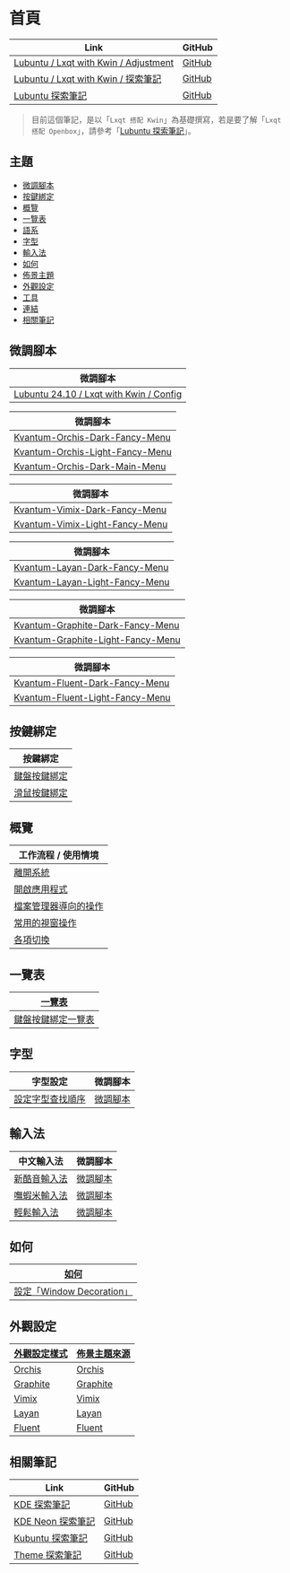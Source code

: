 

# 首頁

| Link | GitHub |
| ---- | ------ |
| [Lubuntu / Lxqt with Kwin / Adjustment](https://samwhelp.github.io/lubuntu-lxqt-with-kwin-adjustment/) | [GitHub](https://github.com/samwhelp/lubuntu-lxqt-with-kwin-adjustment) |
| [Lubuntu / Lxqt with Kwin / 探索筆記](https://samwhelp.github.io/note-about-lubuntu-lxqt-with-kwin/) | [GitHub](https://github.com/samwhelp/note-about-lubuntu-lxqt-with-kwin) |
| [Lubuntu 探索筆記](https://samwhelp.github.io/note-about-lubuntu/) | [GitHub](https://github.com/samwhelp/note-about-lubuntu) |


> 目前這個筆記，是以「`Lxqt 搭配 Kwin`」為基礎撰寫，若是要了解「`Lxqt 搭配 Openbox`」，請參考「[Lubuntu 探索筆記](https://samwhelp.github.io/note-about-lubuntu/)」。




## 主題

* [微調腳本](#微調腳本)
* [按鍵綁定](#按鍵綁定)
* [概覽](#概覽)
* [一覽表](#一覽表)
* [語系](read/subject/locale)
* [字型](#字型)
* [輸入法](#輸入法)
* [如何](#如何)
* [佈景主題](read/subject/theme)
* [外觀設定](#外觀設定)
* [工具](read/subject/tool)
* [連結](read/link)
* [相關筆記](#相關筆記)




## 微調腳本

| 微調腳本 |
| -------- |
| [Lubuntu 24.10 / Lxqt with Kwin / Config](https://github.com/samwhelp/lubuntu-lxqt-with-kwin-adjustment/tree/main/prototype/main/lxqt-config) |


| 微調腳本 |
| -------- |
| [Kvantum-Orchis-Dark-Fancy-Menu](https://github.com/samwhelp/lubuntu-lxqt-with-kwin-adjustment/tree/main/prototype/main/lxqt-config/Main) |
| [Kvantum-Orchis-Light-Fancy-Menu](https://github.com/samwhelp/lubuntu-lxqt-with-kwin-adjustment/tree/main/prototype/main/lxqt-config/Kvantum-Orchis-Light-Fancy-Menu) |
| [Kvantum-Orchis-Dark-Main-Menu](https://github.com/samwhelp/lubuntu-lxqt-with-kwin-adjustment/tree/main/prototype/main/lxqt-config/Kvantum-Orchis-Dark-Main-Menu) |


| 微調腳本 |
| -------- |
| [Kvantum-Vimix-Dark-Fancy-Menu](https://github.com/samwhelp/lubuntu-lxqt-with-kwin-adjustment/tree/main/prototype/main/lxqt-config/Kvantum-Vimix-Dark-Fancy-Menu) |
| [Kvantum-Vimix-Light-Fancy-Menu](https://github.com/samwhelp/lubuntu-lxqt-with-kwin-adjustment/tree/main/prototype/main/lxqt-config/Kvantum-Vimix-Light-Fancy-Menu) |


| 微調腳本 |
| -------- |
| [Kvantum-Layan-Dark-Fancy-Menu](https://github.com/samwhelp/lubuntu-lxqt-with-kwin-adjustment/tree/main/prototype/main/lxqt-config/Kvantum-Layan-Dark-Fancy-Menu) |
| [Kvantum-Layan-Light-Fancy-Menu](https://github.com/samwhelp/lubuntu-lxqt-with-kwin-adjustment/tree/main/prototype/main/lxqt-config/Kvantum-Layan-Light-Fancy-Menu) |


| 微調腳本 |
| -------- |
| [Kvantum-Graphite-Dark-Fancy-Menu](https://github.com/samwhelp/lubuntu-lxqt-with-kwin-adjustment/tree/main/prototype/main/lxqt-config/Kvantum-Graphite-Dark-Fancy-Menu) |
| [Kvantum-Graphite-Light-Fancy-Menu](https://github.com/samwhelp/lubuntu-lxqt-with-kwin-adjustment/tree/main/prototype/main/lxqt-config/Kvantum-Graphite-Light-Fancy-Menu) |


| 微調腳本 |
| -------- |
| [Kvantum-Fluent-Dark-Fancy-Menu](https://github.com/samwhelp/lubuntu-lxqt-with-kwin-adjustment/tree/main/prototype/main/lxqt-config/Kvantum-Fluent-Dark-Fancy-Menu) |
| [Kvantum-Fluent-Light-Fancy-Menu](https://github.com/samwhelp/lubuntu-lxqt-with-kwin-adjustment/tree/main/prototype/main/lxqt-config/Kvantum-Fluent-Light-Fancy-Menu) |




## 按鍵綁定

| 按鍵綁定 |
| ------- |
| [鍵盤按鍵綁定](https://samwhelp.github.io/note-about-lubuntu-lxqt-with-kwin/read/config/keybind.html) |
| [滑鼠按鍵綁定](https://samwhelp.github.io/note-about-lubuntu-lxqt-with-kwin/read/config/mousebind.html) |




## 概覽

| 工作流程 / 使用情境 |
| ----------------- |
| [離開系統](https://samwhelp.github.io/note-about-lubuntu-lxqt-with-kwin/read/guide/workflow/exit.html) |
| [開啟應用程式](https://samwhelp.github.io/note-about-lubuntu-lxqt-with-kwin/read/guide/workflow/launch-application.html) |
| [檔案管理器導向的操作](https://samwhelp.github.io/note-about-lubuntu-lxqt-with-kwin/read/guide/workflow/file-manager-oriented.html) |
| [常用的視窗操作](https://samwhelp.github.io/note-about-lubuntu-lxqt-with-kwin/read/guide/workflow/window-control.html) |
| [各項切換](https://samwhelp.github.io/note-about-lubuntu-lxqt-with-kwin/read/guide/workflow/switch.html) |




## 一覽表

| [一覽表](https://samwhelp.github.io/note-about-lubuntu-lxqt-with-kwin/read/cheatsheet.html) |
| ----- |
| [鍵盤按鍵綁定一覽表](https://samwhelp.github.io/note-about-lubuntu-lxqt-with-kwin/read/cheatsheet/keybind.html) |




## 字型

| 字型設定 | 微調腳本 |
| -------- | -------- |
| [設定字型查找順序](https://samwhelp.github.io/note-about-lubuntu-lxqt-with-kwin/read/subject/font/config/font-match-order.html) | [微調腳本](https://github.com/samwhelp/lubuntu-lxqt-with-kwin-adjustment/tree/main/prototype/main/font-config/font-match-order) |




## 輸入法

| 中文輸入法 | 微調腳本 |
| ---------- | -------- |
| [新酷音輸入法](https://samwhelp.github.io/note-about-lubuntu-lxqt-with-kwin/read/subject/input-method/fcitx5/module/fcitx5-chewing.html) | [微調腳本](https://github.com/samwhelp/lubuntu-lxqt-with-kwin-adjustment/tree/main/prototype/main/im-config/fcitx5/fcitx5-chewing) |
| [嘸蝦米輸入法](https://samwhelp.github.io/note-about-lubuntu-lxqt-with-kwin/read/subject/input-method/fcitx5/table/fcitx5-table-boshiamy.html) | [微調腳本](https://github.com/samwhelp/lubuntu-lxqt-with-kwin-adjustment/tree/main/prototype/main/im-config/fcitx5/fcitx5-table-boshiamy) |
| [輕鬆輸入法](https://samwhelp.github.io/note-about-lubuntu-lxqt-with-kwin/read/subject/input-method/fcitx5/table/fcitx5-table-easy-large.html) | [微調腳本](https://github.com/samwhelp/lubuntu-lxqt-with-kwin-adjustment/tree/main/prototype/main/im-config/fcitx5/fcitx5-table-easy-large) |




## 如何

| [如何](https://samwhelp.github.io/note-about-lubuntu-lxqt-with-kwin/read/howto.html) |
| ----- |
| [設定「Window Decoration」](https://samwhelp.github.io/note-about-lubuntu-lxqt-with-kwin/read/howto/config-window-decoration.html) |




## 外觀設定

| [外觀設定樣式](https://samwhelp.github.io/note-about-lubuntu-lxqt-with-kwin/read/subject/style/recipe.html) | [佈景主題來源](https://samwhelp.github.io/note-about-lubuntu-lxqt-with-kwin/read/subject/theme/source.html) |
| ---------- | ---------- |
| [Orchis](https://samwhelp.github.io/note-about-lubuntu-lxqt-with-kwin/read/subject/style/recipe/Orchis.html) | [Orchis](https://samwhelp.github.io/note-about-lubuntu-lxqt-with-kwin/read/subject/theme/source/Orchis.html) |
| [Graphite](https://samwhelp.github.io/note-about-lubuntu-lxqt-with-kwin/read/subject/style/recipe/Graphite.html) | [Graphite](https://samwhelp.github.io/note-about-lubuntu-lxqt-with-kwin/read/subject/theme/source/Graphite.html) |
| [Vimix](https://samwhelp.github.io/note-about-lubuntu-lxqt-with-kwin/read/subject/style/recipe/Vimix.html) | [Vimix](https://samwhelp.github.io/note-about-lubuntu-lxqt-with-kwin/read/subject/theme/source/Vimix.html) |
| [Layan](https://samwhelp.github.io/note-about-lubuntu-lxqt-with-kwin/read/subject/style/recipe/Layan.html) | [Layan](https://samwhelp.github.io/note-about-lubuntu-lxqt-with-kwin/read/subject/theme/source/Layan.html) |
| [Fluent](https://samwhelp.github.io/note-about-lubuntu-lxqt-with-kwin/read/subject/style/recipe/Fluent.html) | [Fluent](https://samwhelp.github.io/note-about-lubuntu-lxqt-with-kwin/read/subject/theme/source/Fluent.html) |




## 相關筆記

| Link | GitHub |
| ---- | ------ |
| [KDE 探索筆記](https://samwhelp.github.io/note-about-kde/) | [GitHub](https://github.com/samwhelp/note-about-kde) |
| [KDE Neon 探索筆記](https://samwhelp.github.io/note-about-kde-neon/) | [GitHub](https://github.com/samwhelp/note-about-kde-neon) |
| [Kubuntu 探索筆記](https://samwhelp.github.io/note-about-kubuntu) | [GitHub](https://github.com/samwhelp/note-about-kubuntu) |
| [Theme 探索筆記](https://samwhelp.github.io/note-about-theme/) | [GitHub](https://github.com/samwhelp/note-about-theme) |
